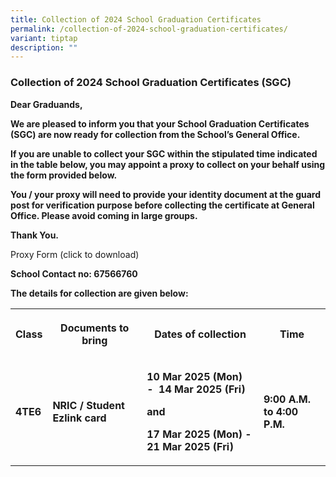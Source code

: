 ```yaml
---
title: Collection of 2024 School Graduation Certificates
permalink: /collection-of-2024-school-graduation-certificates/
variant: tiptap
description: ""
---
```

<h3><strong>Collection of 2024 School Graduation Certificates (SGC)</strong></h3>
<p><strong>Dear Graduands,</strong>
</p>
<p><strong>We are pleased to inform you that your School Graduation Certificates (SGC) are now ready for collection from the School’s General Office.</strong>
</p>
<p><strong>If you are unable to collect your SGC within the stipulated time indicated in the table below, you may appoint a proxy to collect on your behalf using the form provided below.&nbsp;&nbsp;&nbsp;&nbsp;</strong>
</p>
<p><strong>You / your proxy will need to provide your identity document at the guard post for verification purpose before collecting the certificate at General Office. Please avoid coming in large groups.</strong>
</p>
<p><strong>Thank You.</strong>
</p>
<p>Proxy Form (click to download)</p>
<p><strong>School Contact no: 67566760</strong>
</p>
<p><strong>The details for collection are given below:</strong>
</p>
<p></p>
<table style="minWidth: 100px">
<colgroup>
<col>
<col>
<col>
<col>
</colgroup>
<tbody>
<tr>
<th rowspan="1" colspan="1">
<p>Class</p>
</th>
<th rowspan="1" colspan="1">
<p>Documents to bring</p>
</th>
<th rowspan="1" colspan="1">
<p>Dates of collection</p>
</th>
<th rowspan="1" colspan="1">
<p>Time</p>
</th>
</tr>
<tr>
<td rowspan="1" colspan="1">
<p><strong>4TE6</strong>
</p>
</td>
<td rowspan="1" colspan="1">
<p><strong>NRIC / Student Ezlink card</strong>
</p>
</td>
<td rowspan="1" colspan="1">
<p><strong>10 Mar 2025 (Mon)&nbsp; -&nbsp; 14 Mar 2025 (Fri)</strong>
</p>
<p><strong>and</strong>
</p>
<p><strong>17 Mar 2025 (Mon) - 21 Mar 2025 (Fri)</strong>
</p>
<p></p>
</td>
<td rowspan="1" colspan="1">
<p><strong>9:00 A.M. to 4:00 P.M.</strong>
</p>
</td>
</tr>
</tbody>
</table>
<p></p>